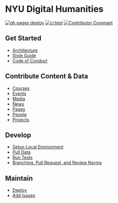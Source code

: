 # NYU Digital Humanities

[![gh pages deploy](https://github.com/nyu-dh/nyu-dh.github.io/actions/workflows/gh-pages-deploy.yml/badge.svg)](https://github.com/nyu-dh/nyu-dh.github.io/actions/workflows/gh-pages-deploy.yml) [![ci:test](https://github.com/nyu-dh/nyu-dh.github.io/actions/workflows/test.yml/badge.svg)](https://github.com/nyu-dh/nyu-dh.github.io/actions/workflows/test.yml) [![Contributor Covenant](https://img.shields.io/badge/Contributor%20Covenant-2.1-4baaaa.svg)](docs/code-of-conduct.md)

## **Get Started**
+ [Architecture](docs/architecture.md)
+ [Style Guide](docs/style-guide.md)
+ [Code of Conduct](docs/code_of_conduct.md)
## **Contribute Content & Data**
+ [Courses](docs/guides/add-edit-courses.md)
+ [Events](docs/guides/add-edit-events.md)
+ [Media](docs/guides/add-edit-media.md)
+ [News](docs/guides/add-edit-news.md)
+ [Pages](docs/guides/add-edit-pages.md)
+ [People](docs/guides/add-edit-people.md)
+ [Projects](docs/guides/add-edit-projects.md)
## **Develop**
+ [Setup Local Environment](docs/guides/setup-local-dev-environment.md)
+ [Pull Data](docs/guides/pull-data-from-google-sheets.md)
+ [Run Tests]()
+ [Branching, Pull Request, and Review Norms]()
## **Maintain**
+ [Deploy](docs/architecture.md#deployment)
+ [Add Issues]()
